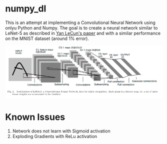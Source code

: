 # numpy_dl

This is an attempt at implementing a Convolutional Neural Network using onlyu Python and Numpy. The goal is to create a neural network similar to LeNet-5 as described in [Yan LeCun's paper](http://vision.stanford.edu/cs598_spring07/papers/Lecun98.pdf) and with a similar performance on the MNIST dataset (around 1% error).

<p align="center">
<img src="/imgs/LeNet_architecture.png"/>
</p>

# Known Issues

1. Network does not learn with Sigmoid activation
2. Exploding Gradients with ReLu activation

